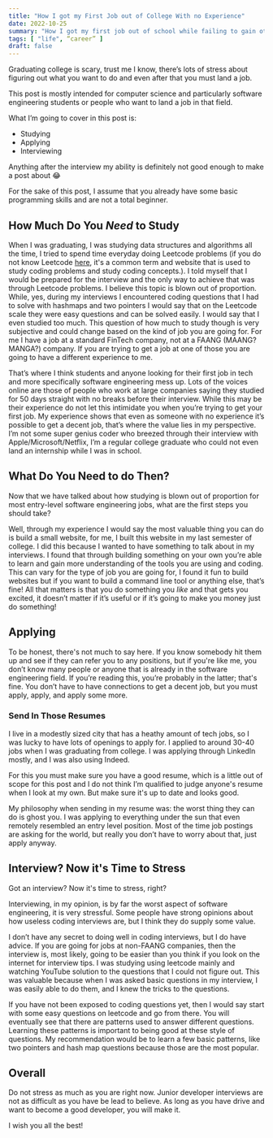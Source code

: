 ```yaml
---
title: "How I got my First Job out of College With no Experience"
date: 2022-10-25
summary: "How I got my first job out of school while failing to gain other professional experience through internships"
tags: [ "life", “career” ]
draft: false
---
```


Graduating college is scary, trust me I know, there’s lots of stress about figuring out what you want to do and even
after that you must land a job.

This post is mostly intended for computer science and particularly software engineering students or people
who want to land a job in that field.

What I’m going to cover in this post is:

- Studying
- Applying
- Interviewing

Anything after the interview my ability is definitely not good enough to make a post about 😂

For the sake of this post, I assume that you already have some basic programming skills and are not a total beginner.

## How Much Do You _Need_ to Study

When I was graduating, I was studying data structures and algorithms all the time, I tried to spend
time everyday doing Leetcode problems (if you do not know Leetcode [here](https://leetcode.com/), it's a common term and
website that is used to study coding problems and study coding concepts.). I told myself that I would be prepared for
the interview and the only way to achieve that was through Leetcode problems. I believe this topic is blown out of
proportion. While, yes, during my interviews I encountered coding questions that I had to solve with hashmaps and two
pointers I would say that on the Leetcode scale they were easy questions and can be solved easily. I would say that I
even studied too much. This question of how much to study though is very subjective and could change based on the kind
of job you are going for. For me I have a job at a standard FinTech company, not at a FAANG
(MAANG? MANGA?) company. If you are trying to get a job at one of those you are going to have a different experience to
me.

That’s where I think students and anyone looking for their first job in tech and more specifically software engineering
mess up. Lots of the voices online are those of people who work at large companies saying they studied for 50 days
straight with no breaks before their interview. While this may be their experience do not let this intimidate you when
you’re trying to get your first job. My experience shows that even as someone with no experience it’s possible to get a
decent job, that’s where the value lies in my perspective. I’m not some super genius coder who breezed through their
interview with Apple/Microsoft/Netflix, I’m a regular college graduate who could not even land an internship while I was
in school.

## What Do You Need to do Then?

Now that we have talked about how studying is blown out of proportion for most entry-level software engineering jobs,
what are the first steps you should take?

Well, through my experience I would say the most valuable thing you can do is build a small website, for me, I built
this website in my last semester of college. I did this because I wanted to have something to talk about in my
interviews. I found that through building something on your own you’re able to learn and gain more understanding of the
tools you are using and coding. This can vary for the type of job you are going for, I found it fun to build websites
but if you want to build a command line tool or anything else, that’s fine! All that matters is that you do something
you _like_ and that gets you excited, it doesn’t matter if it’s useful or if it’s going to make you money just do
something!

## Applying

To be honest, there's not much to say here. If you know somebody hit them up and see if they can refer you to any
positions, but if you're like me, you don’t know many people or anyone that is already in the software engineering
field. If you’re reading this, you’re probably in the latter; that's fine. You don’t have to have connections to get a
decent job, but you must apply, apply, and apply some more.

### Send In Those Resumes

I live in a modestly sized city that has a heathy amount of tech jobs, so I was lucky to have lots of openings to apply
for. I applied to around 30-40 jobs when I was graduating from college. I was applying through LinkedIn mostly, and I
was also using Indeed.

For this you must make sure you have a good resume, which is a little out of scope for this post and I do not think I’m
qualified to judge anyone's resume when I look at my own. But make sure it's up to date and looks good.

My philosophy when sending in my resume was: the worst thing they can do is ghost you. I was applying to everything
under the sun that even remotely resembled an entry level position. Most of the time job postings are asking for the
world, but really you don’t have to worry about that, just apply anyway.

## Interview? Now it's Time to Stress

Got an interview? Now it's time to stress, right?

Interviewing, in my opinion, is by far the worst aspect of software engineering, it is very stressful. Some people have
strong opinions about how useless coding interviews are, but I think they do supply some value.

I don’t have any secret to doing well in coding interviews, but I do have advice. If you are going for jobs at non-FAANG
companies, then the interview is, most likely, going to be easier than you think if you look on the internet for
interview tips. I was studying using leetcode mainly and watching YouTube solution to the questions that I could not
figure out. This was valuable because when I was asked basic questions in my interview, I was easily able to do them,
and I knew the tricks to the questions.

If you have not been exposed to coding questions yet, then I would say start with some easy questions on leetcode and go
from there. You will eventually see that there are patterns used to answer different questions. Learning these patterns
is important to being good at these style of questions. My recommendation would be to learn a few basic patterns, like
two pointers and hash map questions because those are the most popular.

## Overall

Do not stress as much as you are right now. Junior developer interviews are not as difficult as you have be lead to
believe. As long as you have drive and want to become a good developer, you will make it.

I wish you all the best!